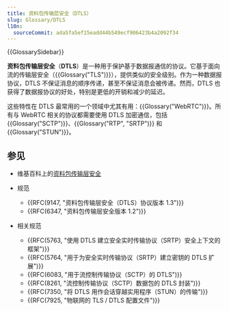 ```yaml
---
title: 资料包传输层安全（DTLS）
slug: Glossary/DTLS
l10n:
  sourceCommit: ada5fa5ef15eadd44b549ecf906423b4a2092f34
---
```


{{GlossarySidebar}}

**资料包传输层安全**（**DTLS**）是一种用于保护基于数据报通信的协议。它基于面向流的传输层安全（{{Glossary("TLS")}}），提供类似的安全级别。作为一种数据报协议，DTLS 不保证消息的顺序传递，甚至不保证消息会被传递。然而，DTLS 也获得了数据报协议的好处，特别是更低的开销和减少的延迟。

这些特性在 DTLS 最常用的一个领域中尤其有用：{{Glossary("WebRTC")}}。所有与 WebRTC 相关的协议都需要使用 DTLS 加密通信，包括{{Glossary("SCTP")}}、{{Glossary("RTP", "SRTP")}} 和 {{Glossary("STUN")}}。

## 参见

- 维基百科上的[资料包传输层安全](https://zh.wikipedia.org/wiki/資料包傳輸層安全)
- 规范

  - {{RFC(9147, "资料包传输层安全（DTLS）协议版本 1.3")}}
  - {{RFC(6347, "资料包传输层安全版本 1.2")}}

- 相关规范

  - {{RFC(5763, "使用 DTLS 建立安全实时传输协议（SRTP）安全上下文的框架")}}
  - {{RFC(5764, "用于为安全实时传输协议（SRTP）建立密钥的 DTLS 扩展")}}
  - {{RFC(6083, "用于流控制传输协议（SCTP）的 DTLS")}}
  - {{RFC(8261, "流控制传输协议（SCTP）数据包的 DTLS 封装")}}
  - {{RFC(7350, "将 DTLS 用作会话穿越实用程序（STUN）的传输")}}
  - {{RFC(7925, "物联网的 TLS / DTLS 配置文件")}}
